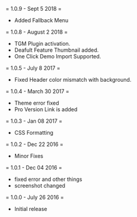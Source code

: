 = 1.0.9 - Sept 5 2018 =
* Added Fallback Menu

= 1.0.8 - August 2 2018 =
* TGM Plugin activation.
* Deafult Feature Thumbnail added.
* One Click Demo Import Supported.

= 1.0.5 - July 8 2017 =
* Fixed Header color mismatch with background.

= 1.0.4 - March 30 2017 =
* Theme error fixed 
* Pro Version Link is added 

= 1.0.3 - Jan 08 2017 =
* CSS Formatting


= 1.0.2 - Dec 22 2016 =
* Minor Fixes

= 1.0.1 - Dec 04 2016 =
* fixed error and other things
* screenshot changed 

= 1.0.0 - July 26 2016 =
* Initial release
